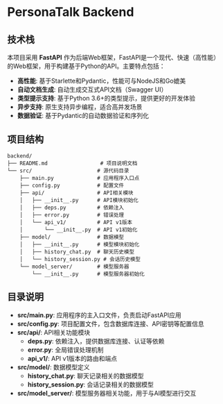 # PersonaTalk Backend

## 技术栈

本项目采用 **FastAPI** 作为后端Web框架，FastAPI是一个现代、快速（高性能）的Web框架，用于构建基于Python的API。主要特点包括：

- **高性能**: 基于Starlette和Pydantic，性能可与NodeJS和Go媲美
- **自动文档生成**: 自动生成交互式API文档（Swagger UI）
- **类型提示支持**: 基于Python 3.6+的类型提示，提供更好的开发体验
- **异步支持**: 原生支持异步编程，适合高并发场景
- **数据验证**: 基于Pydantic的自动数据验证和序列化

## 项目结构

```
backend/
├── README.md                 # 项目说明文档
└── src/                     # 源代码目录
    ├── main.py              # 应用程序入口点
    ├── config.py            # 配置文件
    ├── api/                 # API相关模块
    │   ├── __init__.py      # API模块初始化
    │   ├── deps.py          # 依赖注入
    │   ├── error.py         # 错误处理
    │   └── api_v1/          # API v1版本
    │       └── __init__.py  # API v1初始化
    ├── model/               # 数据模型
    │   ├── __init__.py      # 模型模块初始化
    │   ├── history_chat.py  # 聊天历史模型
    │   └── history_session.py # 会话历史模型
    └── model_server/        # 模型服务器
        └── __init__.py      # 模型服务器初始化
```

## 目录说明

- **src/main.py**: 应用程序的主入口文件，负责启动FastAPI应用
- **src/config.py**: 项目配置文件，包含数据库连接、API密钥等配置信息
- **src/api/**: API相关功能模块
  - **deps.py**: 依赖注入，提供数据库连接、认证等依赖
  - **error.py**: 全局错误处理机制
  - **api_v1/**: API v1版本的路由和端点
- **src/model/**: 数据模型定义
  - **history_chat.py**: 聊天记录相关的数据模型
  - **history_session.py**: 会话记录相关的数据模型
- **src/model_server/**: 模型服务器相关功能，用于与AI模型进行交互
